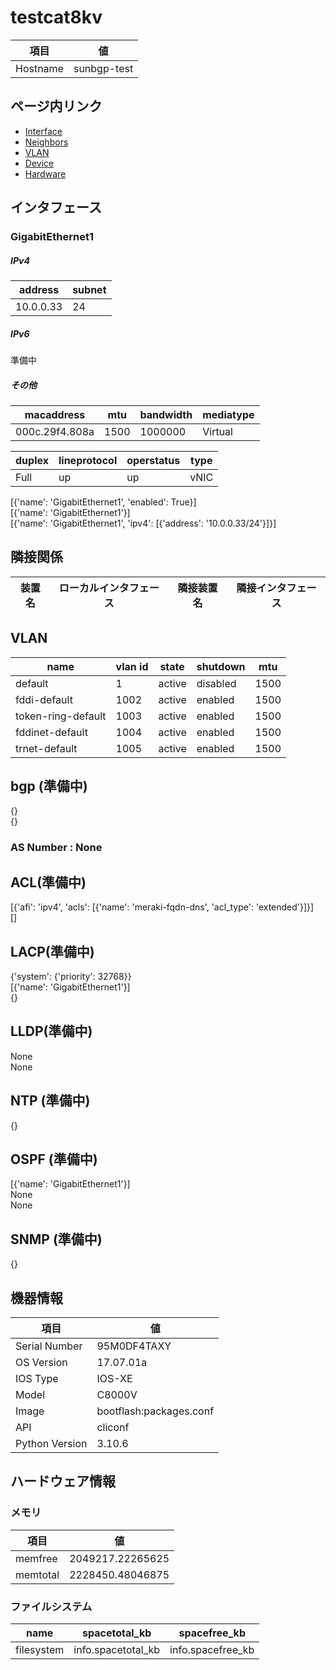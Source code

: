 # testcat8kv

| 項目 | 値 |
|------|----|
| Hostname | sunbgp-test |

## ページ内リンク
 - [Interface](#インタフェース)
 - [Neighbors](#隣接関係)
 - [VLAN](#vlan)
 - [Device](#機器情報)
 - [Hardware](#ハードウェア情報)


<!--- インターフェイス情報 --->
## インタフェース
### GigabitEthernet1 
##### IPv4 
| address | subnet |
|------|----|
| 10.0.0.33 | 24 |

##### IPv6
準備中

##### その他
| macaddress | mtu  | bandwidth | mediatype |
|------------|------|-----------|-----------|
| 000c.29f4.808a | 1500 | 1000000 | Virtual |

| duplex | lineprotocol | operstatus | type |
|--------|--------------|------------|------|
| Full | up | up | vNIC |


[{'name': 'GigabitEthernet1', 'enabled': True}]  
[{'name': 'GigabitEthernet1'}]  
[{'name': 'GigabitEthernet1', 'ipv4': [{'address': '10.0.0.33/24'}]}]  

<!--- 隣接関係 --->
## 隣接関係
|装置名|ローカルインタフェース|隣接装置名|隣接インタフェース|
|------|--------------------|--------|-----------------|

## VLAN
| name | vlan id | state | shutdown | mtu |
|------|---------|-------|----------|-----|
| default | 1 | active | disabled | 1500 |   
| fddi-default | 1002 | active | enabled | 1500 |   
| token-ring-default | 1003 | active | enabled | 1500 |   
| fddinet-default | 1004 | active | enabled | 1500 |   
| trnet-default | 1005 | active | enabled | 1500 |   

## bgp  (準備中)

{}  
{}  

### AS Number : None

## ACL(準備中)

[{'afi': 'ipv4', 'acls': [{'name': 'meraki-fqdn-dns', 'acl_type': 'extended'}]}]  
[]  
## LACP(準備中)

{'system': {'priority': 32768}}  
[{'name': 'GigabitEthernet1'}]  
{}  
## LLDP(準備中)

None  
None  
## NTP (準備中)

{}  
## OSPF (準備中)

[{'name': 'GigabitEthernet1'}]  
None  
None  
## SNMP (準備中)

{}  

<!--- バージョン情報等 --->
## 機器情報
| 項目 | 値 |
|------|----|
| Serial Number | 95M0DF4TAXY |  
| OS Version | 17.07.01a |
| IOS Type | IOS-XE |  
| Model | C8000V |  
| Image | bootflash:packages.conf |  
| API | cliconf |    
| Python Version | 3.10.6 | 
<!--- ハードウェア情報 --->
## ハードウェア情報
### メモリ
| 項目 | 値 |
|------|----|
| memfree | 2049217.22265625 |  
| memtotal | 2228450.48046875 |  

### ファイルシステム
| name | spacetotal_kb | spacefree_kb |
|------|---------------|--------------|
  | filesystem | info.spacetotal_kb | info.spacefree_kb |
